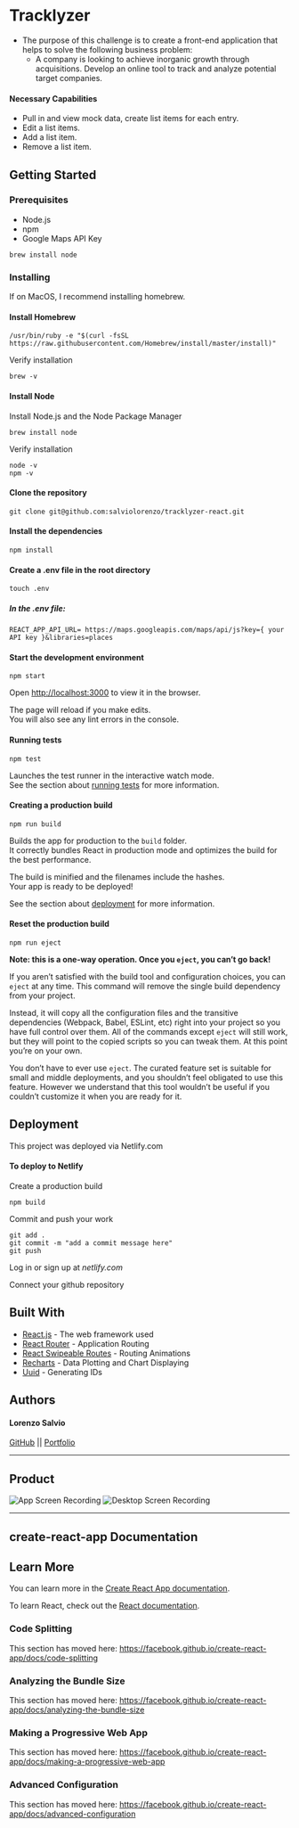 # Tracklyzer

- The purpose of this challenge is to create a front-end application that helps to solve the following business problem:
  - A company is looking to achieve inorganic growth through acquisitions. Develop
    an online tool to track and analyze potential target companies.

#### Necessary Capabilities

- Pull in and view mock data, create list items for each entry.
- Edit a list items.
- Add a list item.
- Remove a list item.

## Getting Started

### Prerequisites

- Node.js
- npm
- Google Maps API Key

```
brew install node

```

### Installing

If on MacOS, I recommend installing homebrew.

#### Install Homebrew

```
/usr/bin/ruby -e "$(curl -fsSL https://raw.githubusercontent.com/Homebrew/install/master/install)"
```

Verify installation

```
brew -v
```

#### Install Node

Install Node.js and the Node Package Manager

```
brew install node
```

Verify installation

```
node -v
npm -v
```

#### Clone the repository

```
git clone git@github.com:salviolorenzo/tracklyzer-react.git
```

#### Install the dependencies

```
npm install
```

#### Create a .env file in the root directory

```
touch .env
```

##### In the .env file:

```
REACT_APP_API_URL= https://maps.googleapis.com/maps/api/js?key={ your API key }&libraries=places
```

#### Start the development environment

```
npm start
```

Open [http://localhost:3000](http://localhost:3000) to view it in the browser.

The page will reload if you make edits.<br>
You will also see any lint errors in the console.

#### Running tests

```
npm test
```

Launches the test runner in the interactive watch mode.<br>
See the section about [running tests](https://facebook.github.io/create-react-app/docs/running-tests) for more information.

#### Creating a production build

```
npm run build
```

Builds the app for production to the `build` folder.<br>
It correctly bundles React in production mode and optimizes the build for the best performance.

The build is minified and the filenames include the hashes.<br>
Your app is ready to be deployed!

See the section about [deployment](https://facebook.github.io/create-react-app/docs/deployment) for more information.

#### Reset the production build

```
npm run eject
```

**Note: this is a one-way operation. Once you `eject`, you can’t go back!**

If you aren’t satisfied with the build tool and configuration choices, you can `eject` at any time. This command will remove the single build dependency from your project.

Instead, it will copy all the configuration files and the transitive dependencies (Webpack, Babel, ESLint, etc) right into your project so you have full control over them. All of the commands except `eject` will still work, but they will point to the copied scripts so you can tweak them. At this point you’re on your own.

You don’t have to ever use `eject`. The curated feature set is suitable for small and middle deployments, and you shouldn’t feel obligated to use this feature. However we understand that this tool wouldn’t be useful if you couldn’t customize it when you are ready for it.

## Deployment

This project was deployed via Netlify.com

#### To deploy to Netlify

Create a production build

```
npm build
```

Commit and push your work

```
git add .
git commit -m "add a commit message here"
git push
```

Log in or sign up at _netlify.com_

Connect your github repository

## Built With

- [React.js](https://reactjs.org/) - The web framework used
- [React Router](https://www.npmjs.com/package/react-router) - Application Routing
- [React Swipeable Routes](https://www.npmjs.com/package/react-swipeable-routes) - Routing Animations
- [Recharts](https://www.npmjs.com/package/react-swipeable-routes) - Data Plotting and Chart Displaying
- [Uuid](https://www.npmjs.com/package/uuid) - Generating IDs

## Authors

#### **Lorenzo Salvio**

[GitHub](https://github.com/salviolorenzo) || [Portfolio](https://lorenzosalvio.com)

---

## Product

![App Screen Recording](./appSR-resize.gif) ![Desktop Screen Recording](./desktopSR-resize.gif)

---

## create-react-app Documentation

## Learn More

You can learn more in the [Create React App documentation](https://facebook.github.io/create-react-app/docs/getting-started).

To learn React, check out the [React documentation](https://reactjs.org/).

### Code Splitting

This section has moved here: https://facebook.github.io/create-react-app/docs/code-splitting

### Analyzing the Bundle Size

This section has moved here: https://facebook.github.io/create-react-app/docs/analyzing-the-bundle-size

### Making a Progressive Web App

This section has moved here: https://facebook.github.io/create-react-app/docs/making-a-progressive-web-app

### Advanced Configuration

This section has moved here: https://facebook.github.io/create-react-app/docs/advanced-configuration
